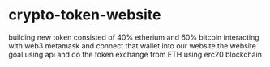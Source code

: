 # crypto-token-website


building new token consisted of 40% etherium and 60% bitcoin
interacting with web3 metamask and connect that wallet into our website
the website goal using api and do the token exchange from ETH
using erc20 blockchain
